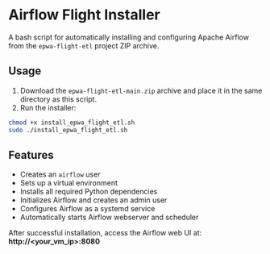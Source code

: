 
# Airflow Flight Installer

A bash script for automatically installing and configuring Apache Airflow from the `epwa-flight-etl` project ZIP archive.

## Usage

1. Download the `epwa-flight-etl-main.zip` archive and place it in the same directory as this script.
2. Run the installer:

```bash
chmod +x install_epwa_flight_etl.sh
sudo ./install_epwa_flight_etl.sh
```

## Features

- Creates an `airflow` user
- Sets up a virtual environment
- Installs all required Python dependencies
- Initializes Airflow and creates an admin user
- Configures Airflow as a systemd service
- Automatically starts Airflow webserver and scheduler

After successful installation, access the Airflow web UI at:  
**http://<your_vm_ip>:8080**

